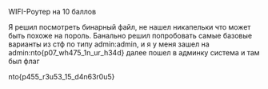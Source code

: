 WIFI-Роутер на 10 баллов

Я решил посмотреть бинарный файл, не нашел никапельки что может быть похоже на пороль. Банально решил попробовать самые базовые варианты из стф по типу admin:admin, и я у меня зашел на admin:nto{p07_wh475_1n_ur_h34d} далее пошел в админку система и там был флаг

nto{p455_r3u53_15_d4n63r0u5}

